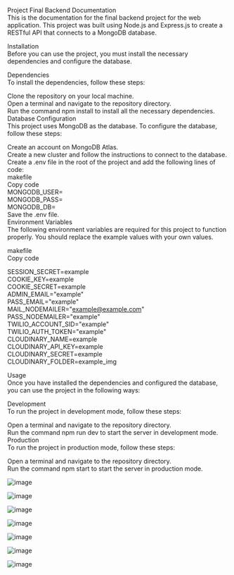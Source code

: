 Project Final Backend Documentation  
This is the documentation for the final backend project for the web application. This project was built using Node.js and Express.js to create a RESTful API that    connects to a MongoDB database.  
  
Installation  
Before you can use the project, you must install the necessary dependencies and configure the database.  
  
Dependencies  
To install the dependencies, follow these steps:  
  
Clone the repository on your local machine.  
Open a terminal and navigate to the repository directory.  
Run the command npm install to install all the necessary dependencies.  
Database Configuration  
This project uses MongoDB as the database. To configure the database, follow these steps:  
  
Create an account on MongoDB Atlas.  
Create a new cluster and follow the instructions to connect to the database.  
Create a .env file in the root of the project and add the following lines of code:  
makefile  
Copy code  
MONGODB_USER=  
MONGODB_PASS=  
MONGODB_DB=  
Save the .env file.  
Environment Variables  
The following environment variables are required for this project to function properly. You should replace the example values with your own values.  
  
makefile  
Copy code  
  
SESSION_SECRET=example  
COOKIE_KEY=example  
COOKIE_SECRET=example  
ADMIN_EMAIL="example"  
PASS_EMAIL="example"  
MAIL_NODEMAILER="example@example.com"  
PASS_NODEMAILER="example"  
TWILIO_ACCOUNT_SID="example"  
TWILIO_AUTH_TOKEN="example"  
CLOUDINARY_NAME=example  
CLOUDINARY_API_KEY=example  
CLOUDINARY_SECRET=example  
CLOUDINARY_FOLDER=example_img  
  
Usage    
Once you have installed the dependencies and configured the database, you can use the project in the following ways:  
  
Development  
To run the project in development mode, follow these steps:  
  
Open a terminal and navigate to the repository directory.  
Run the command npm run dev to start the server in development mode.  
Production  
To run the project in production mode, follow these steps:  
  
Open a terminal and navigate to the repository directory.  
Run the command npm start to start the server in production mode.  
  
![image](https://user-images.githubusercontent.com/96453171/230512270-5bd32747-dc09-4a53-b8de-74f6af5a4b73.png)  
  
    
![image](https://user-images.githubusercontent.com/96453171/230512350-f5ef203e-ea15-4c67-a145-b91fdcf23c8f.png)  
  
    
![image](https://user-images.githubusercontent.com/96453171/230512379-09073282-41ad-4896-8e58-1aab24474703.png)  
  
    
![image](https://user-images.githubusercontent.com/96453171/230512444-a31bac0f-f72d-4cf2-8ab4-86ab8d83133d.png)  
  
    
![image](https://user-images.githubusercontent.com/96453171/230512520-b484486e-a182-4a54-a2d3-04fad04a6c1f.png)  
  
    
![image](https://user-images.githubusercontent.com/96453171/230512575-123a0a71-8e51-40c9-8457-a4c181f65557.png)  
  
    
![image](https://user-images.githubusercontent.com/96453171/230512615-a5ed374e-5961-4110-bcfa-672f61b89cf6.png)  
